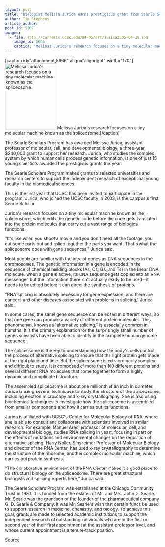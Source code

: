 ```yaml
---
layout: post
title: "Biologist Melissa Jurica earns prestigious grant from Searle Scholars Program"
author: Tim Stephens
article_author: 
post_id: 5667
images:
  - file: http://currents.ucsc.edu/04-05/art/jurica2.05-04-18.jpg
    image_id: 5666
    caption: "Melissa Jurica's research focuses on a tiny molecular machine known as the spliceosome."
---
```


[caption id="attachment_5666" align="alignright" width="170"]<a href="http://dev-ucsc-news.pantheonsite.io/wp-content/uploads/2005/04/jurica2.05-04-18.jpg"><img class="size-full wp-image-5666" src="http://dev-ucsc-news.pantheonsite.io/wp-content/uploads/2005/04/jurica2.05-04-18.jpg" alt="Melissa Jurica's research focuses on a tiny molecular machine known as the spliceosome." width="170" height="215" /></a>Melissa Jurica's research focuses on a tiny molecular machine known as the spliceosome.[/caption]
<a name="content" id="content"></a>
<p>
  The Searle Scholars Program has awarded Melissa Jurica, assistant professor of molecular, cell, and developmental biology, a three-year, $240,000 grant to support her research. Jurica, who studies the complex system by which human cells process genetic information, is one of just 15 young scientists awarded the prestigious grants this year.
</p>
<p>
  The Searle Scholars Program makes grants to selected universities and research centers to support the independent research of exceptional young faculty in the biomedical sciences.
</p>
<p>
  This is the first year that UCSC has been invited to participate in the program. Jurica, who joined the UCSC faculty in 2003, is the campus's first Searle Scholar.<br>
</p>
<p>
  Jurica's research focuses on a tiny molecular machine known as the spliceosome, which edits the genetic code before the code gets translated into the protein molecules that carry out a vast range of biological functions.<br>
</p>
<p>
  "It's like when you shoot a movie and you don't need all the footage, you cut some parts out and splice together the parts you want. That's what the spliceosome does with gene sequences," Jurica said.<br>
</p>
<p>
  Most people are familiar with the idea of genes as DNA sequences in the chromosomes. The genetic information in a gene is encoded in the sequence of chemical building blocks (As, Cs, Gs, and Ts) in the linear DNA molecule. When a gene is active, its DNA sequence gets copied into an RNA messenger, but the information there isn't actually ready to be used--it needs to be edited before it can direct the synthesis of proteins.<br>
</p>
<p>
  "RNA splicing is absolutely necessary for gene expression, and there are cancers and other diseases associated with problems in splicing," Jurica said.<br>
</p>
<p>
  In some cases, the same gene sequence can be edited in different ways, so that one gene can produce a variety of different protein molecules. This phenomenon, known as "alternative splicing," is especially common in humans. It is the primary explanation for the surprisingly small number of genes scientists have been able to identify in the complete human genome sequence.<br>
</p>
<p>
  The spliceosome is the key to understanding how the body's cells control the process of alternative splicing to ensure that the right protein gets made at the right place and time. But the spliceosome is extraordinarily complex and difficult to study. It is composed of more than 100 different proteins and several different RNA molecules that come together to form a highly dynamic and complicated structure.<br>
</p>
<p>
  The assembled spliceosome is about one millionth of an inch in diameter. Jurica is using several techniques to study the structure of the spliceosome, including electron microscopy and x-ray crystallography. She is also using biochemical techniques to investigate how the spliceosome is assembled from smaller components and how it carries out its functions.<br>
</p>
<p>
  Jurica is affiliated with UCSC's Center for Molecular Biology of RNA, where she is able to consult and collaborate with scientists involved in similar research. For example, Manuel Ares, professor of molecular, cell, and developmental biology, studies RNA splicing in yeast, focusing in part on the effects of mutations and environmental changes on the regulation of alternative splicing. Harry Noller, Sinsheimer Professor of Molecular Biology and director of the RNA Center, has used x-ray crystallography to determine the structure of the ribosome, another complex molecular machine, which carries out protein synthesis.<br>
</p>
<p>
  "The collaborative environment of the RNA Center makes it a good place to do structural biology on the spliceosome. There are great structural biologists and splicing experts here," Jurica said.<br>
</p>
<p>
  The Searle Scholars Program was established at the Chicago Community Trust in 1980. It is funded from the estates of Mr. and Mrs. John G. Searle. Mr. Searle was the grandson of the founder of the pharmaceutical company G. D. Searle &amp; Company. It was Mr. Searle's wish that certain funds be used to support research in medicine, chemistry, and biology. To achieve this goal, grants are made to selected academic institutions to support the independent research of outstanding individuals who are in the first or second year of their first appointment at the assistant professor level, and whose current appointment is a tenure-track position.<br>
</p>
<p><a href="http://www1.ucsc.edu/currents/04-05/04-18/searle.asp" title="Permalink to searle">Source</a></p>
